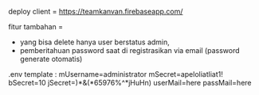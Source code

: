 deploy client =
	https://teamkanvan.firebaseapp.com/

fitur tambahan =
- yang bisa delete hanya user berstatus admin,
- pemberitahuan password saat di registrasikan via email (password generate otomatis)

.env template :
mUsername=administrator
mSecret=apeloliatliat1!
bSecret=10
jSecret=)*&(*65976%^*jHuHn)
userMail=here
passMail=here
